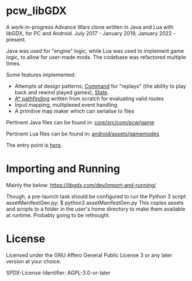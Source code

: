 # pcw_libGDX

A work-in-progress Advance Wars clone written in Java and Lua with libGDX, for PC and Android. July 2017 - January 2019, January 2022 - present.

Java was used for "engine" logic, while Lua was used to implement game logic, to allow for user-made mods. The codebase was refactored multiple times.

Some features implemented:
- Attempts at design patterns; [Command](https://gameprogrammingpatterns.com/command.html) for "replays" (the ability to play back and rewind played games), [State](https://gameprogrammingpatterns.com/state.html).
- [A* pathfinding](https://en.wikipedia.org/wiki/A*_search_algorithm) written from scratch for evaluating valid routes
- Input mapping, multiplexed event handling
- A primitive map maker which can serialise to files

Pertinent Java files can be found in:
[core/src/com/pcw/game](https://github.com/JWGpro/pcw_libGDX/tree/master/core/src/com/pcw/game)

Pertinent Lua files can be found in:
[android/assets/gamemodes](https://github.com/JWGpro/pcw_libGDX/tree/master/android/assets/gamemodes)

The entry point is [here](https://github.com/JWGpro/pcw_libGDX/blob/master/desktop/src/com/pcw/game/desktop/DesktopLauncher.java).

# Importing and Running

Mainly the below:
https://libgdx.com/dev/import-and-running/

Though, a pre-launch task should be configured to run the Python 3 script assetManifestGen.py:
$ python3 assetManifestGen.py
This copies assets and scripts to a folder in the user's home directory to make them available at runtime.
Probably going to be rethought.

# License

Licensed under the GNU Affero General Public License 3 or any later version at your choice.

SPDX-License-Identifier: AGPL-3.0-or-later
